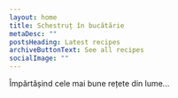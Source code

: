 ```yaml
---
layout: home
title: Schestruț în bucătărie
metaDesc: ""
postsHeading: Latest recipes
archiveButtonText: See all recipes
socialImage: ""
---
```

Împărtășind cele mai bune rețete din lume...